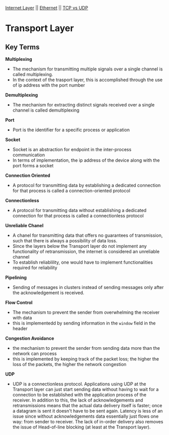 [Internet Layer](internet.md) || [Ethernet](ethernet.md) || [TCP vs UDP](tcp_vs_udp.md)

# Transport Layer

## Key Terms

__Multiplexing__
* The mechanism for transmitting multiple signals over a single channel is called multiplexing.
* In the context of the trasport layer, this is accomplished through the use of ip address with the port number

__Demultiplexing__
*  The mechanism for extracting distinct signals received over a single channel is called demultiplexing

__Port__
* Port is the identifier for a specific process or application

__Socket__
* Socket is an abstraction for endpoint in the inter-process communication
* In terms of implementation, the ip address of the device along with the port forms a socket

__Connection Oriented__
* A protocol for transmitting data by establishing a dedicated connection for that process is called a connection-oriented protocol

__Connectionless__
* A protocol for transmitting data without establishing a dedicated connection for that process is called a connectionless protocol

__Unreliable Chanel__
* A chanel for transmitting data that offers no guarantees of transmission, such that there is always a possibility of data loss.
* Since the layers below the Transport layer do not implement any functionality of retransmission, the internet is considered an unreliable channel
* To establish reliablility, one would have to implement functionalities required for reliability

__Pipelining__
* Sending of messages in clusters instead of sending messages only after the acknowledgement is received.

__Flow Control__
* The mechanism to prevent the sender from overwhelming the receiver with data
* this is implementedd by sending information in the `window` field in the header

__Congestion Avoidance__
* the mechanism to prevent the sender from sending data more than the network can process
* this is implemented by keeping track of the packet loss; the higher the loss of the packets, the higher the network congestion

__UDP__
* UDP is a connectionless protocol. Applications using UDP at the Transport layer can just start sending data without having to wait for a connection to be established with the application process of the receiver. In addition to this, the lack of acknowledgements and retransmissions means that the actual data delivery itself is faster; once a datagram is sent it doesn't have to be sent again. Latency is less of an issue since without acknowledgements data essentially just flows one way: from sender to receiver. The lack of in-order delivery also removes the issue of Head-of-line blocking (at least at the Transport layer).